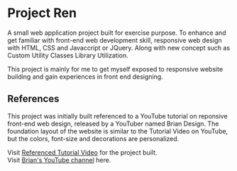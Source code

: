 # Project Ren

A small web application project built for exercise purpose. To enhance and get familiar with front-end web development skill, responsive web design with HTML, CSS and Javaccript or JQuery. Along with new concept such as Custom Utility Classes Library Utilization.

This project is mainly for me to get myself exposed to responsive website building and gain experiences in front end designing.

## References 

This project was initially built referenced to a YouTube tutorial on reponsive front-end web design, released by a YouTuber named Brian Design. The foundation layout of the website is similar to the Tutorial Video on YouTube, but the colors, font-size and decorations are personalized. 

Visit [Referenced Tutorial Video](https://www.youtube.com/watch?v=3-2Pj5hxwrw) for the project built.\
Visit [Brian's YouTube channel](https://www.youtube.com/channel/UCsKsymTY_4BYR-wytLjex7A) here.
